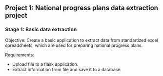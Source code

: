 ## Project 1: National progress plans data extraction project 

### Stage 1: Basic data extraction
Objective: Create a basic application to extract data from standartized excel spreadsheets, which are used for preparing national progress plans.

Requirements:
- Upload file to a flask application. 
- Extract information from file and save it to a database.